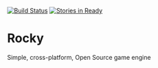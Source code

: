 [![Build Status](https://travis-ci.org/Sergobot/Rocky.svg?branch=master)](https://travis-ci.org/Sergobot/Rocky)
[![Stories in Ready](https://badge.waffle.io/Sergobot/Rocky.png?label=ready&title=Ready)](https://waffle.io/Sergobot/Rocky)

# Rocky
Simple, cross-platform, Open Source game engine
